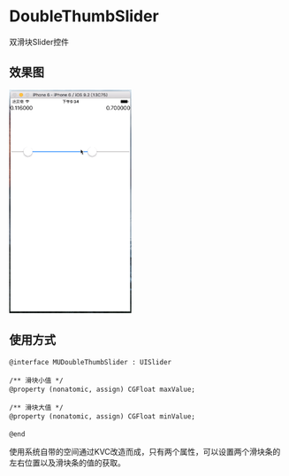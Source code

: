 # DoubleThumbSlider

双滑块Slider控件

## 效果图

![gif](Slider.gif)

## 使用方式

```objc
@interface MUDoubleThumbSlider : UISlider

/** 滑块小值 */
@property (nonatomic, assign) CGFloat maxValue;

/** 滑块大值 */
@property (nonatomic, assign) CGFloat minValue;

@end
```

使用系统自带的空间通过KVC改造而成，只有两个属性，可以设置两个滑块条的左右位置以及滑块条的值的获取。